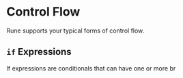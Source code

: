 # Control Flow

Rune supports your typical forms of control flow.

## `if` Expressions

If expressions are conditionals that can have one or more br